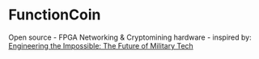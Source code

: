 # FunctionCoin
Open source - FPGA Networking &amp; Cryptomining hardware - inspired by: [Engineering the Impossible: The Future of Military Tech](Anduril)
